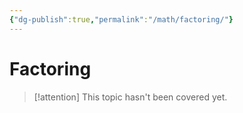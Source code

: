 ```yaml
---
{"dg-publish":true,"permalink":"/math/factoring/"}
---
```


# Factoring
>[!attention]
>This topic hasn't been covered yet.
